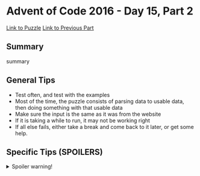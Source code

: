 # Advent of Code 2016 - Day 15, Part 2

[Link to Puzzle](https://adventofcode.com/2016/day/15#part2)
[Link to Previous Part](https://github.com/CodingAP/unofficial-aoc-syllabus/blob/main/years/2016/day15/part1.md)

## Summary
summary

## General Tips
- Test often, and test with the examples
- Most of the time, the puzzle consists of parsing data to usable data, then doing something with that usable data
- Make sure the input is the same as it was from the website
- If it is taking a while to run, it may not be working right
- If all else fails, either take a break and come back to it later, or get some help.

## Specific Tips (SPOILERS)
<details> <summary>Spoiler warning!</summary>

specific tips

</details>